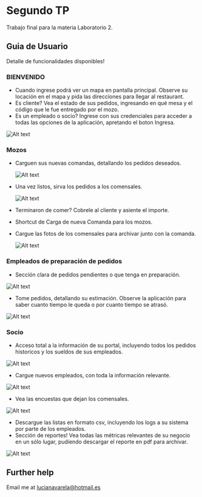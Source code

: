 # Segundo TP

Trabajo final para la materia Laboratorio 2.

## Guia de Usuario

Detalle de funcionalidades disponibles!

### BIENVENIDO
 - Cuando ingrese podrá ver un mapa en pantalla principal. Observe su locación en el mapa y pida las direcciones para llegar al restaurant.
 - Es cliente? Vea el estado de sus pedidos, ingresando en qué mesa y el código que le fue entregado por el mozo.
 - Es un empleado o socio? Ingrese con sus credenciales para acceder a todas las opciones de la aplicación, apretando el boton Ingresa.
  
  ![Alt text](https://github.com/lucianavarela/TP_LAB4_2C_2018/blob/master/guias/main.png?raw=true "Title")
  
  
### Mozos
 - Carguen sus nuevas comandas, detallando los pedidos deseados.
   
   ![Alt text](https://github.com/lucianavarela/TP_LAB4_2C_2018/blob/master/guias/agregar_comanda.png?raw=true "Title")
   
 - Una vez listos, sirva los pedidos a los comensales.
   
   ![Alt text](https://github.com/lucianavarela/TP_LAB4_2C_2018/blob/master/guias/pedido_servir.png?raw=true "Title")
   
 - Terminaron de comer? Cobrele al cliente y asiente el importe.
 - Shortcut de Carga de nueva Comanda para los mozos.
 - Cargue las fotos de los comensales para archivar junto con la comanda.
   
   ![Alt text](https://github.com/lucianavarela/TP_LAB4_2C_2018/blob/master/guias/comandas.png?raw=true "Title")
   
  
### Empleados de preparación de pedidos
  - Sección clara de pedidos pendientes o que tenga en preparación.
   
   ![Alt text](https://github.com/lucianavarela/TP_LAB4_2C_2018/blob/master/guias/pedido_tomar.png?raw=true "Title")
   
  - Tome pedidos, detallando su estimación. Observe la aplicación para saber cuanto tiempo le queda o por cuanto tiempo se atrasó.
   
   ![Alt text](https://github.com/lucianavarela/TP_LAB4_2C_2018/blob/master/guias/pedido_entregar.png?raw=true "Title")
   
  
### Socio
  - Acceso total a la información de su portal, incluyendo todos los pedidos historicos y los sueldos de sus empleados.
   
   ![Alt text](https://github.com/lucianavarela/TP_LAB4_2C_2018/blob/master/guias/empleados.png?raw=true "Title")
   
  - Cargue nuevos empleados, con toda la información relevante.
   
   ![Alt text](https://github.com/lucianavarela/TP_LAB4_2C_2018/blob/master/guias/agregar_usuario.png?raw=true "Title")
   
  - Vea las encuestas que dejan los comensales.
   
   ![Alt text](https://github.com/lucianavarela/TP_LAB4_2C_2018/blob/master/guias/encuestas.png?raw=true "Title")
   
  - Descargue las listas en formato csv, incluyendo los logs a su sistema por parte de los empleados.
  - Sección de reportes! Vea todas las métricas relevantes de su negocio en un sólo lugar, pudiendo descargar el reporte en pdf para archivar.
   
   ![Alt text](https://github.com/lucianavarela/TP_LAB4_2C_2018/blob/master/guias/reporte.png?raw=true "Title")
   
  

## Further help

Email me at lucianavarela@hotmail.es

